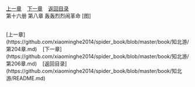 
[上一章](https://github.com/xiaominghe2014/spider_book/blob/master/book/知北游/第204章.md)&nbsp;&nbsp;&nbsp;&nbsp;[下一章](https://github.com/xiaominghe2014/spider_book/blob/master/book/知北游/第206章.md)&nbsp;&nbsp;&nbsp;&nbsp;[返回目录](https://github.com/xiaominghe2014/spider_book/blob/master/book/知北游/README.md)
<br /> 第十六册 第八章 轰轰烈烈闹革命 [图]<br />
    
  <br />
[上一章](https://github.com/xiaominghe2014/spider_book/blob/master/book/知北游/第204章.md)&nbsp;&nbsp;&nbsp;&nbsp;[下一章](https://github.com/xiaominghe2014/spider_book/blob/master/book/知北游/第206章.md)&nbsp;&nbsp;&nbsp;&nbsp;[返回目录](https://github.com/xiaominghe2014/spider_book/blob/master/book/知北游/README.md)
